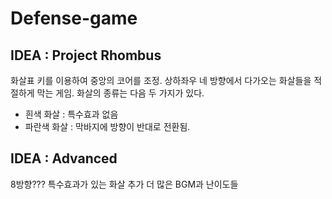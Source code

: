 # Defense-game

## IDEA : Project Rhombus
화살표 키를 이용하여 중앙의 코어를 조정.
상하좌우 네 방향에서 다가오는 화살들을 적절하게 막는 게임.
화살의 종류는 다음 두 가지가 있다.
- 흰색 화살 : 특수효과 없음
- 파란색 화살 : 막바지에 방향이 반대로 전환됨.


## IDEA : Advanced
8방향???
특수효과가 있는 화살 추가
더 많은 BGM과 난이도들
